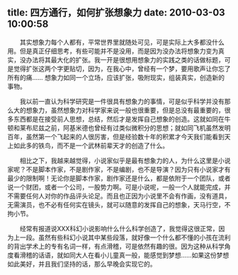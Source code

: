 title: 四方通行，如何扩张想象力
date: 2010-03-03 10:00:58
---

  　　其实想象力每个人都有，平常世界里就随处可见，可是实际上大多都没什么用。但是真正仔细思考，有些可能并不是没用，而是因为没办法将想象力变为真实，没办法将其最大化的扩张。我一开是很想用想象力的实践之类的话做标题，可是觉得扩张这两个字更贴切，因为，在我心中，曾经有一个梦，要用歌声让你忘了所有的痛…… 想象力如同一个立场，应该扩张，吸附现实，组装真实，创造新的事物。

  　　我以前一直认为科学研究是一件很具有想象力的事情，可是似乎科学并没有那么大的想象力，虽然想象力对科学家来说一般也很重要，但是总没有最重要的，很多东西都是在接受前人思想，总结，然后才是发挥自己想象的创造。这就如同在牛顿和莱布尼兹之前，阿基米德也曾经有过类似微积分的思想；就如同飞机虽然发明百年，虽然第一个飞起来的人很厉害，但是经验数十年的积累才今天我们能看到天上如此多的铁鸟，而不是一个武林前辈天才的创造了什么。

  　　相比之下，我越来越觉得，小说家似乎是最有想象力的人，为什么这里是小说家呢？不是脚本作家，不是剧作家，不是编剧，也不是导演？因为只有小说家才有最少的限制啊！无论你是脚本作家，剧作家还是什么，都是依附于一个团队，或者说一个财团，或者一个公司，一股势力啊。可是小说呢，一般一个人就能完成，并不需要任何人对你的作品评头论足。而且也正因为小说里不会有作画，没有道具，无需演员，也不必有任何实在镜头，就可以随意的发挥自己的想象，天马行空，不拘小节。

  　　经常有报道说XXX科幻小说影响什么什么科学创造了，我觉得这很正常，因为上一段。虽然有些科幻小说其中某些段落，就好像一个什么都不懂的小孩在流利的背出学术上的专有名词一样，有点滑稽，可是依然有趣的很。因为这种从科学角度看滑稽的话语，就如同大人在看小儿童真一般，能感觉到梦想……如果这份梦想如此美好，并且我们坚持的话，那么早晚会实现它的。